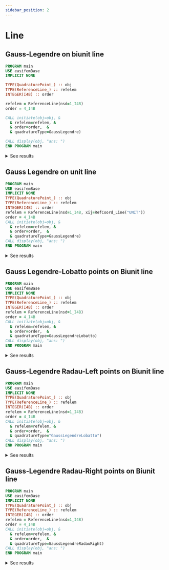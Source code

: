 ```yaml
---
sidebar_position: 2
---
```


# Line

## Gauss-Legendre on biunit line

```fortran
PROGRAM main
USE easifemBase
IMPLICIT NONE

TYPE(QuadraturePoint_) :: obj
TYPE(ReferenceLine_) :: refelem
INTEGER(I4B) :: order

refelem = ReferenceLine(nsd=1_I4B)
order = 4_I4B

CALL initiate(obj=obj, &
  & refelem=refelem, &
  & order=order,  &
  & quadratureType=GaussLegendre)

CALL display(obj, "ans: ")
END PROGRAM main
```

<details>
<summary>See results</summary>
<div>

```bash title="results"
           # points :          
-------------------------------
-0.774597   0.000000   0.774597
 0.555556   0.888889   0.555556
# txi :1
```

</div>
</details>

## Gauss Legendre on unit line

```fortran
PROGRAM main
USE easifemBase
IMPLICIT NONE
TYPE(QuadraturePoint_) :: obj
TYPE(ReferenceLine_) :: refelem
INTEGER(I4B) :: order
refelem = ReferenceLine(nsd=1_I4B, xij=RefCoord_Line("UNIT"))
order = 4_I4B
CALL initiate(obj=obj, &
  & refelem=refelem, &
  & order=order,  &
  & quadratureType=GaussLegendre)
CALL display(obj, "ans: ")
END PROGRAM main
```

<details>
<summary>See results</summary>
<div>

```bash title="results"
         # points :         
----------------------------
0.112702  0.500000  0.887298
0.555556  0.888889  0.555556
# txi :1
```

</div>
</details>

## Gauss Legendre-Lobatto points on Biunit line

```fortran
PROGRAM main
USE easifemBase
IMPLICIT NONE
TYPE(QuadraturePoint_) :: obj
TYPE(ReferenceLine_) :: refelem
INTEGER(I4B) :: order
refelem = ReferenceLine(nsd=1_I4B)
order = 4_I4B
CALL initiate(obj=obj, &
  & refelem=refelem, &
  & order=order,  &
  & quadratureType=GaussLegendreLobatto)
CALL display(obj, "ans: ")
END PROGRAM main
```

<details>
<summary>See results</summary>
<div>

```bash title="results"
              # points :              
--------------------------------------
-1.00000  -0.44721   0.44721   1.00000
 0.16667   0.83333   0.83333   0.16667
# txi :1
```

</div>
</details>

## Gauss-Legendre Radau-Left points on Biunit line

```fortran
PROGRAM main
USE easifemBase
IMPLICIT NONE
TYPE(QuadraturePoint_) :: obj
TYPE(ReferenceLine_) :: refelem
INTEGER(I4B) :: order
refelem = ReferenceLine(nsd=1_I4B)
order = 4_I4B
CALL initiate(obj=obj, &
  & refelem=refelem, &
  & order=order,  &
  & quadratureType="GaussLegendreLobatto")
CALL display(obj, "ans: ")
END PROGRAM main
```

<details>
<summary>See results</summary>
<div>

```bash title="results"
              # points :              
--------------------------------------
-1.00000  -0.57532   0.18107   0.82282
 0.12500   0.65769   0.77639   0.44092
```

</div>
</details>

## Gauss-Legendre Radau-Right points on Biunit line

```fortran
PROGRAM main
USE easifemBase
IMPLICIT NONE
TYPE(QuadraturePoint_) :: obj
TYPE(ReferenceLine_) :: refelem
INTEGER(I4B) :: order
refelem = ReferenceLine(nsd=1_I4B)
order = 4_I4B
CALL initiate(obj=obj, &
  & refelem=refelem, &
  & order=order,  &
  & quadratureType=GaussLegendreRadauRight)
CALL display(obj, "ans: ")
END PROGRAM main
```

<details>
<summary>See results</summary>
<div>

```txt title="results"
              # points :              
--------------------------------------
-0.82282  -0.18107   0.57532   1.00000
 0.44092   0.77639   0.65769   0.12500
# txi :1
```

</div>
</details>
